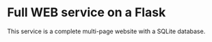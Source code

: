 # Full WEB service on a Flask

This service is a complete multi-page website with a SQLite database.